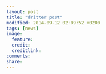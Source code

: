 ```yaml
---
layout: post
title: "dritter post"
modified: 2014-09-12 02:09:52 +0200
tags: [news]
image:
  feature: 
  credit: 
  creditlink: 
comments: 
share: 
---
```

